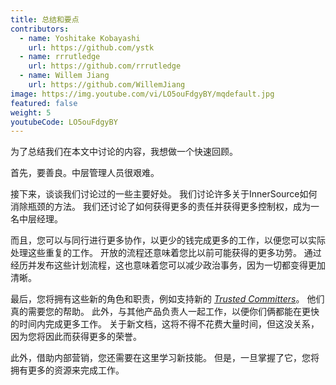 ```yaml
---
title: 总结和要点
contributors:
  - name: Yoshitake Kobayashi
    url: https://github.com/ystk
  - name: rrrutledge
    url: https://github.com/rrrutledge
  - name: Willem Jiang
    url: https://github.com/WillemJiang
image: https://img.youtube.com/vi/LO5ouFdgyBY/mqdefault.jpg
featured: false
weight: 5
youtubeCode: LO5ouFdgyBY
---
```

<div class="paragraph">
<p>为了总结我们在本文中讨论的内容，我想做一个快速回顾。</p>
</div>
<div class="paragraph">
<p>首先，要善良。中层管理人员很艰难。</p>
</div>
<div class="paragraph">
<p>接下来，谈谈我们讨论过的一些主要好处。
我们讨论许多关于InnerSource如何消除瓶颈的方法。
我们还讨论了如何获得更多的责任并获得更多控制权，成为一名中层经理。</p>
</div>
<div class="paragraph">
<p>而且，您可以与同行进行更多协作，以更少的钱完成更多的工作，以便您可以实际处理这些重复的工作。
开放的流程还意味着您比以前可能获得的更多功劳。
通过经历并发布这些计划流程，这也意味着您可以减少政治事务，因为一切都变得更加清晰。</p>
</div>
<div class="paragraph">
<p>最后，您将拥有这些新的角色和职责，例如支持新的 <a href="https://innersourcecommons.org/zh/learn/learning-path/trusted-committer/01"><em>Trusted Committers</em></a>。
他们真的需要您的帮助。
此外，与其他产品负责人一起工作，以便你们俩都能在更快的时间内完成更多工作。
关于新文档，这将不得不花费大量时间，但这没关系，因为您将因此而获得更多的荣誉。</p>
</div>
<div class="paragraph">
<p>此外，借助内部营销，您还需要在这里学习新技能。
但是，一旦掌握了它，您将拥有更多的资源来完成工作。</p>
</div>
<!--- This file autogenerated from https://github.com/InnerSourceCommons/InnerSourceLearningPath/blob/master/scripts -->